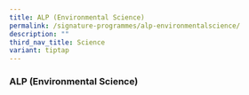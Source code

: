 ```yaml
---
title: ALP (Environmental Science)
permalink: /signature-programmes/alp-environmentalscience/
description: ""
third_nav_title: Science
variant: tiptap
---
```

### ALP (Environmental Science)